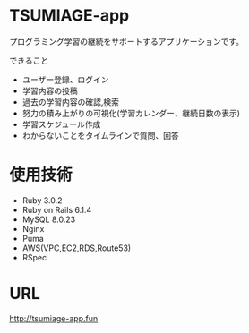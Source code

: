 # TSUMIAGE-app

プログラミング学習の継続をサポートするアプリケーションです。

できること
- ユーザー登録、ログイン
- 学習内容の投稿
- 過去の学習内容の確認,検索
- 努力の積み上がりの可視化(学習カレンダー、継続日数の表示)
- 学習スケジュール作成
- わからないことをタイムラインで質問、回答

# 使用技術
- Ruby 3.0.2
- Ruby on Rails 6.1.4
- MySQL 8.0.23
- Nginx
- Puma
- AWS(VPC,EC2,RDS,Route53)
- RSpec

# URL
http://tsumiage-app.fun




